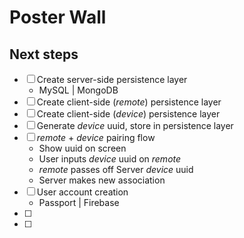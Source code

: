 # Poster Wall

## Next steps
 - [ ] Create server-side persistence layer
    -  MySQL | MongoDB
 - [ ] Create client-side (*remote*) persistence layer
 - [ ] Create client-side (*device*) persistence layer
 - [ ] Generate *device* uuid, store in persistence layer
 - [ ] *remote* + *device* pairing flow 
    - Show uuid on screen
    - User inputs *device* uuid on *remote* 
    - *remote* passes off Server *device* uuid
    - Server makes new association
 - [ ] User account creation
    - Passport | Firebase
 - [ ]
 - [ ]
